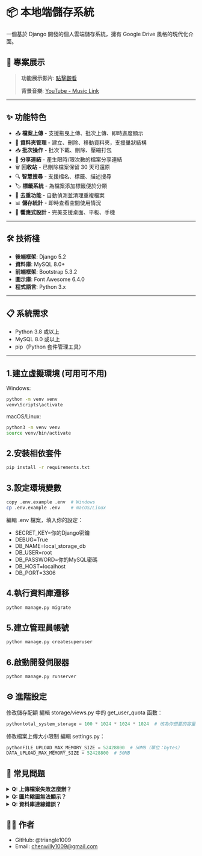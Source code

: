 # 📦 本地端儲存系統

一個基於 Django 開發的個人雲端儲存系統，擁有 Google Drive 風格的現代化介面。

## 🎥 專案展示

> **功能展示影片**: [點擊觀看](https://youtu.be/BgB7bYCsa7g)
> 
> **背景音樂**: [YouTube - Music Link](https://www.youtube.com/watch?v=kN0En78zRwU)

---

## ✨ 功能特色

- 📤 **檔案上傳** - 支援拖曳上傳、批次上傳、即時進度顯示
- 📁 **資料夾管理** - 建立、刪除、移動資料夾，支援巢狀結構
- 📥 **批次操作** - 批次下載、刪除、壓縮打包
- 🔗 **分享連結** - 產生限時/限次數的檔案分享連結
- 🗑️ **回收站** - 已刪除檔案保留 30 天可還原
- 🔍 **智慧搜尋** - 支援檔名、標籤、描述搜尋
- 🏷️ **標籤系統** - 為檔案添加標籤便於分類
- 🔄 **去重功能** - 自動偵測並清理重複檔案
- 📊 **儲存統計** - 即時查看空間使用情況
- 📱 **響應式設計** - 完美支援桌面、平板、手機

---

## 🛠️ 技術棧

- **後端框架**: Django 5.2
- **資料庫**: MySQL 8.0+
- **前端框架**: Bootstrap 5.3.2
- **圖示庫**: Font Awesome 6.4.0
- **程式語言**: Python 3.x

---

## 📋 系統需求

- Python 3.8 或以上
- MySQL 8.0 或以上
- pip（Python 套件管理工具）

---
## 1.建立虛擬環境 (可用可不用)
Windows:
```bash
python -m venv venv
venv\Scripts\activate
```
macOS/Linux:
```bash
python3 -m venv venv
source venv/bin/activate
```
## 2.安裝相依套件
```bash
pip install -r requirements.txt
```
## 3.設定環境變數
```bash
copy .env.example .env  # Windows
cp .env.example .env    # macOS/Linux
```
編輯 .env 檔案，填入你的設定： 
- SECRET_KEY=你的Django密鑰
- DEBUG=True
- DB_NAME=local_storage_db   
- DB_USER=root
- DB_PASSWORD=你的MySQL密碼
- DB_HOST=localhost
- DB_PORT=3306

## 4.執行資料庫遷移
```bash
python manage.py migrate
```
## 5.建立管理員帳號
```bash
python manage.py createsuperuser
```
## 6.啟動開發伺服器
```bash
python manage.py runserver
```

## ⚙️ 進階設定
修改儲存配額
編輯 storage/views.py 中的 get_user_quota 函數：
```python
pythontotal_system_storage = 100 * 1024 * 1024 * 1024  # 改為你想要的容量
```
修改檔案上傳大小限制
編輯 settings.py：
```python
pythonFILE_UPLOAD_MAX_MEMORY_SIZE = 52428800  # 50MB（單位：bytes）
DATA_UPLOAD_MAX_MEMORY_SIZE = 52428800  # 50MB
```
## 🐛 常見問題
<details>
<summary><b>Q: 上傳檔案失敗怎麼辦？</b></summary>
A: 檢查以下項目：

media/ 資料夾是否存在且有寫入權限
檔案大小是否超過限制（預設 50MB）
儲存空間是否已滿

</details>
<details>
<summary><b>Q: 圖片縮圖無法顯示？</b></summary>
A: 確認已安裝 Pillow 套件：
bashpip install Pillow
</details>
<details>
<summary><b>Q: 資料庫連線錯誤？</b></summary>
A: 檢查：

MySQL 服務是否啟動
.env 中的資料庫帳號密碼是否正確
資料庫是否已建立
</details>


## 👨‍💻 作者
- GitHub: @triangle1009
- Email:  chenwilly1009@gmail.com
